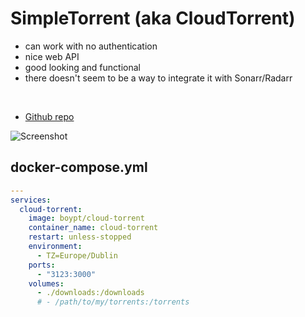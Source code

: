 # SimpleTorrent (aka CloudTorrent)
- can work with no authentication
- nice web API
- good looking and functional
- there doesn't seem to be a way to integrate it with Sonarr/Radarr

<br>

- [Github repo](https://github.com/boypt/simple-torrent)

![Screenshot](simple-torrent.png)


## docker-compose.yml
```yml
---
services:
  cloud-torrent:
    image: boypt/cloud-torrent
    container_name: cloud-torrent
    restart: unless-stopped
    environment:
      - TZ=Europe/Dublin
    ports:
      - "3123:3000"
    volumes:
      - ./downloads:/downloads
      # - /path/to/my/torrents:/torrents
```
